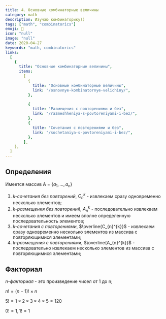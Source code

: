 ```yaml
---
title: 4. Основные комбинаторные величины
category: math
description: Изучаю комбинаторику))
tags: ["math", "combinatorics"]
emoji: 👾
icon: "null"
image: "null"
date: 2020-04-27
keywords: "math, combinatorics"
links:
  [
    {
      title: "Основные комбинаторные величины",
      items:
        [
          {
            title: "Основные комбинаторные величины",
            link: "/osnovnye-kombinatornye-velichiny/",
          },

          {
            title: "Размещения с повторениями и без",
            link: "/razmeshheniya-s-povtoreniyami-i-bez/",
          },
          {
            title: "Сочетания с повторениями и без",
            link: "/sochetaniya-s-povtoreniyami-i-bez/",
          },
        ],
    },
  ]
---
```


## Определения

Имеется массив А = {${a_{1}, ..., a_{n}}$}

1. _k-сочетания без повторений_, $C_{n}^{k}$ - извлекаем сразу одновременно несколько элементов;
2. _k-размещения без повторений_, $A_{n}^{k}$ - последовательно извлекаем несколько элементов и имеем вполне определенную последовательность элементов;
3. _k-сочетания с повторениями_, $\overline{C_{n}^{k}}$ - извлекаем сразу одновременно несколько элементов из массива с повторяющимися элементами;
4. _k-размещения с повторениями_, $\overline{A_{n}^{k}}$ - последовательно извлекаем несколько элементов из массива с повторяющимися элементами;

## Факториал

_n-факториал_ - это произведение чисел от 1 до n;

$n! = (n-1)! \times n$

$5! = 1 \times 2 \times 3 \times 4 \times 5 = 120$

$0! = 1, 1! = 1$
